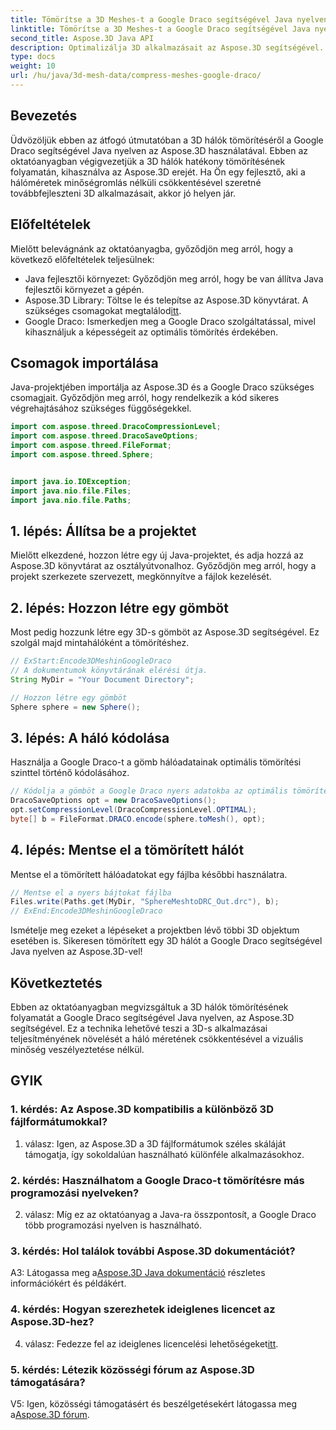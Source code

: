 ```yaml
---
title: Tömörítse a 3D Meshes-t a Google Draco segítségével Java nyelven
linktitle: Tömörítse a 3D Meshes-t a Google Draco segítségével Java nyelven
second_title: Aspose.3D Java API
description: Optimalizálja 3D alkalmazásait az Aspose.3D segítségével. Ismerje meg, hogyan tömöríthet hálókat a Google Draco segítségével Java nyelven. Kövesse lépésről lépésre szóló útmutatónkat a hatékony 3D fejlesztés érdekében.
type: docs
weight: 10
url: /hu/java/3d-mesh-data/compress-meshes-google-draco/
---
```

## Bevezetés

Üdvözöljük ebben az átfogó útmutatóban a 3D hálók tömörítéséről a Google Draco segítségével Java nyelven az Aspose.3D használatával. Ebben az oktatóanyagban végigvezetjük a 3D hálók hatékony tömörítésének folyamatán, kihasználva az Aspose.3D erejét. Ha Ön egy fejlesztő, aki a hálóméretek minőségromlás nélküli csökkentésével szeretné továbbfejleszteni 3D alkalmazásait, akkor jó helyen jár.

## Előfeltételek

Mielőtt belevágnánk az oktatóanyagba, győződjön meg arról, hogy a következő előfeltételek teljesülnek:

- Java fejlesztői környezet: Győződjön meg arról, hogy be van állítva Java fejlesztői környezet a gépén.
-  Aspose.3D Library: Töltse le és telepítse az Aspose.3D könyvtárat. A szükséges csomagokat megtalálod[itt](https://releases.aspose.com/3d/java/).
- Google Draco: Ismerkedjen meg a Google Draco szolgáltatással, mivel kihasználjuk a képességeit az optimális tömörítés érdekében.

## Csomagok importálása

Java-projektjében importálja az Aspose.3D és a Google Draco szükséges csomagjait. Győződjön meg arról, hogy rendelkezik a kód sikeres végrehajtásához szükséges függőségekkel.

```java
import com.aspose.threed.DracoCompressionLevel;
import com.aspose.threed.DracoSaveOptions;
import com.aspose.threed.FileFormat;
import com.aspose.threed.Sphere;


import java.io.IOException;
import java.nio.file.Files;
import java.nio.file.Paths;
```

## 1. lépés: Állítsa be a projektet

Mielőtt elkezdené, hozzon létre egy új Java-projektet, és adja hozzá az Aspose.3D könyvtárat az osztályútvonalhoz. Győződjön meg arról, hogy a projekt szerkezete szervezett, megkönnyítve a fájlok kezelését.

## 2. lépés: Hozzon létre egy gömböt

Most pedig hozzunk létre egy 3D-s gömböt az Aspose.3D segítségével. Ez szolgál majd mintahálóként a tömörítéshez.

```java
// ExStart:Encode3DMeshinGoogleDraco
// A dokumentumok könyvtárának elérési útja.
String MyDir = "Your Document Directory";

// Hozzon létre egy gömböt
Sphere sphere = new Sphere();
```

## 3. lépés: A háló kódolása

Használja a Google Draco-t a gömb hálóadatainak optimális tömörítési szinttel történő kódolásához.

```java
// Kódolja a gömböt a Google Draco nyers adatokba az optimális tömörítési szint használatával.
DracoSaveOptions opt = new DracoSaveOptions();
opt.setCompressionLevel(DracoCompressionLevel.OPTIMAL);
byte[] b = FileFormat.DRACO.encode(sphere.toMesh(), opt);
```

## 4. lépés: Mentse el a tömörített hálót

Mentse el a tömörített hálóadatokat egy fájlba későbbi használatra.

```java
// Mentse el a nyers bájtokat fájlba
Files.write(Paths.get(MyDir, "SphereMeshtoDRC_Out.drc"), b);
// ExEnd:Encode3DMeshinGoogleDraco
```

Ismételje meg ezeket a lépéseket a projektben lévő többi 3D objektum esetében is. Sikeresen tömörített egy 3D hálót a Google Draco segítségével Java nyelven az Aspose.3D-vel!

## Következtetés

Ebben az oktatóanyagban megvizsgáltuk a 3D hálók tömörítésének folyamatát a Google Draco segítségével Java nyelven, az Aspose.3D segítségével. Ez a technika lehetővé teszi a 3D-s alkalmazásai teljesítményének növelését a háló méretének csökkentésével a vizuális minőség veszélyeztetése nélkül.

## GYIK

### 1. kérdés: Az Aspose.3D kompatibilis a különböző 3D fájlformátumokkal?

1. válasz: Igen, az Aspose.3D a 3D fájlformátumok széles skáláját támogatja, így sokoldalúan használható különféle alkalmazásokhoz.

### 2. kérdés: Használhatom a Google Draco-t tömörítésre más programozási nyelveken?

2. válasz: Míg ez az oktatóanyag a Java-ra összpontosít, a Google Draco több programozási nyelven is használható.

### 3. kérdés: Hol találok további Aspose.3D dokumentációt?

 A3: Látogassa meg a[Aspose.3D Java dokumentáció](https://reference.aspose.com/3d/java/) részletes információkért és példákért.

### 4. kérdés: Hogyan szerezhetek ideiglenes licencet az Aspose.3D-hez?

 4. válasz: Fedezze fel az ideiglenes licencelési lehetőségeket[itt](https://purchase.aspose.com/temporary-license/).

### 5. kérdés: Létezik közösségi fórum az Aspose.3D támogatására?

 V5: Igen, közösségi támogatásért és beszélgetésekért látogassa meg a[Aspose.3D fórum](https://forum.aspose.com/c/3d/18).
